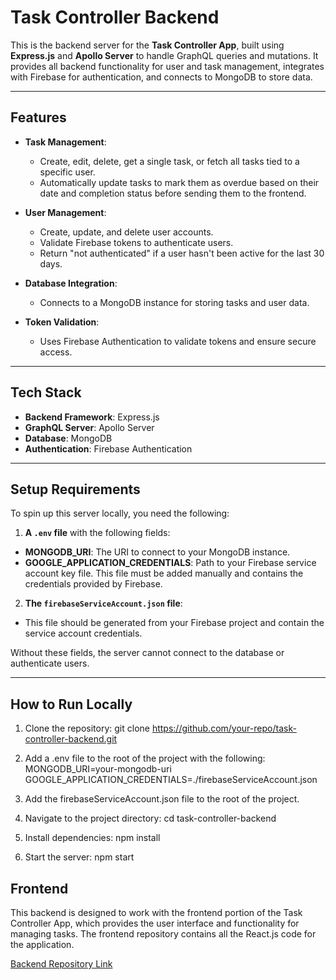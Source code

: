 # Task Controller Backend

This is the backend server for the **Task Controller App**, built using **Express.js** and **Apollo Server** to handle GraphQL queries and mutations. It provides all backend functionality for user and task management, integrates with Firebase for authentication, and connects to MongoDB to store data.

---

## Features

- **Task Management**:

  - Create, edit, delete, get a single task, or fetch all tasks tied to a specific user.
  - Automatically update tasks to mark them as overdue based on their date and completion status before sending them to the frontend.

- **User Management**:

  - Create, update, and delete user accounts.
  - Validate Firebase tokens to authenticate users.
  - Return "not authenticated" if a user hasn't been active for the last 30 days.

- **Database Integration**:

  - Connects to a MongoDB instance for storing tasks and user data.

- **Token Validation**:
  - Uses Firebase Authentication to validate tokens and ensure secure access.

---

## Tech Stack

- **Backend Framework**: Express.js
- **GraphQL Server**: Apollo Server
- **Database**: MongoDB
- **Authentication**: Firebase Authentication

---

## Setup Requirements

To spin up this server locally, you need the following:

1. **A `.env` file** with the following fields:

- **MONGODB_URI**: The URI to connect to your MongoDB instance.
- **GOOGLE_APPLICATION_CREDENTIALS**: Path to your Firebase service account key file. This file must be added manually and contains the credentials provided by Firebase.

2. **The `firebaseServiceAccount.json` file**:

- This file should be generated from your Firebase project and contain the service account credentials.

Without these fields, the server cannot connect to the database or authenticate users.

---

## How to Run Locally

1. Clone the repository:
   git clone https://github.com/your-repo/task-controller-backend.git

2. Add a .env file to the root of the project with the following:
   MONGODB_URI=your-mongodb-uri
   GOOGLE_APPLICATION_CREDENTIALS=./firebaseServiceAccount.json

3. Add the firebaseServiceAccount.json file to the root of the project.

4. Navigate to the project directory:
   cd task-controller-backend

5. Install dependencies:
   npm install

6. Start the server:
   npm start

## Frontend

This backend is designed to work with the frontend portion of the Task Controller App, which provides the user interface and functionality for managing tasks. The frontend repository contains all the React.js code for the application.

[Backend Repository Link](https://github.com/jorgeromero5055/task-controller-frontend)
